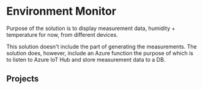 # Environment Monitor

Purpose of the solution is to display measurement data, humidity + temperature for now, from different devices.

This solution doesn't include the part of generating the measurements. The solution does, however, include an Azure function the purpose of which is to listen to Azure IoT Hub and store measurement data to a DB. 


## Projects

### 



